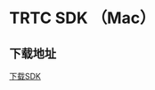 # TRTC SDK （Mac）

## 下载地址

[下载SDK](http://liteavsdk-1252463788.cosgz.myqcloud.com/TXLiteAVSDK_TRTC_Mac_latest.tar.bz2)